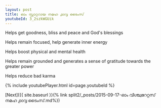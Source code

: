 ```yaml
---
layout: post
title: ഓം സ്റ്റാറ്ററായ നമഹ ൧൦൮ ടൈംസ്
youtubeId: 3_2szkWGUik
---
```

 
 
Helps get goodness, bliss and peace and God's blessings
 
Helps remain focused, help generate inner energy 
 
Helps boost physical and mental health 
 
Helps remain grounded and generates a sense of gratitude towards the greater power 
 
Helps reduce bad karma
 
 
 
 


{% include youtubePlayer.html id=page.youtubeId %}
 
[Next]({{ site.baseurl }}{% link  split2/_posts/2015-09-17-ഓം വിശ്ച്വറേറ്റസ് നമഹ ൧൦൮ ടൈംസ്.md%})
 
